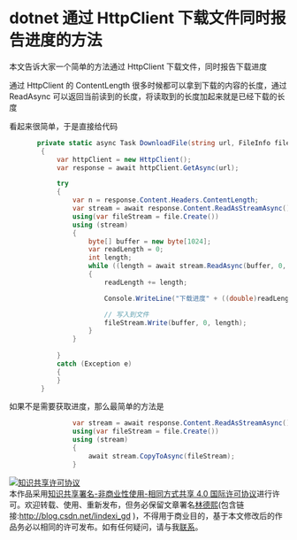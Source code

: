 
# dotnet 通过 HttpClient 下载文件同时报告进度的方法

本文告诉大家一个简单的方法通过 HttpClient 下载文件，同时报告下载进度

<!--more-->



通过 HttpClient 的 ContentLength 很多时候都可以拿到下载的内容的长度，通过 ReadAsync 可以返回当前读到的长度，将读取到的长度加起来就是已经下载的长度

看起来很简单，于是直接给代码

```csharp
       private static async Task DownloadFile(string url, FileInfo file)
        {
            var httpClient = new HttpClient();
            var response = await httpClient.GetAsync(url);

            try
            {
                var n = response.Content.Headers.ContentLength;
                var stream = await response.Content.ReadAsStreamAsync();
                using(var fileStream = file.Create())
                using (stream)
                {
                    byte[] buffer = new byte[1024];
                    var readLength = 0;
                    int length;
                    while ((length = await stream.ReadAsync(buffer, 0, buffer.Length)) != 0)
                    {
                        readLength += length;

                        Console.WriteLine("下载进度" + ((double)readLength) / n * 100);

                        // 写入到文件
                        fileStream.Write(buffer, 0, length);
                    }
                }
            
            }
            catch (Exception e)
            {
            }
        }
```

如果不是需要获取进度，那么最简单的方法是

```csharp
                var stream = await response.Content.ReadAsStreamAsync();
                using(var fileStream = file.Create())
                using (stream)
                {
                    await stream.CopyToAsync(fileStream);
                }
```





<a rel="license" href="http://creativecommons.org/licenses/by-nc-sa/4.0/"><img alt="知识共享许可协议" style="border-width:0" src="https://licensebuttons.net/l/by-nc-sa/4.0/88x31.png" /></a><br />本作品采用<a rel="license" href="http://creativecommons.org/licenses/by-nc-sa/4.0/">知识共享署名-非商业性使用-相同方式共享 4.0 国际许可协议</a>进行许可。欢迎转载、使用、重新发布，但务必保留文章署名[林德熙](http://blog.csdn.net/lindexi_gd)(包含链接:http://blog.csdn.net/lindexi_gd )，不得用于商业目的，基于本文修改后的作品务必以相同的许可发布。如有任何疑问，请与我[联系](mailto:lindexi_gd@163.com)。